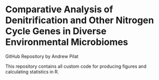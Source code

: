 # Comparative Analysis of Denitrification and Other Nitrogen Cycle Genes in Diverse Environmental Microbiomes

GitHub Repository by Andrew Pilat

This repository contains all custom code for producing figures and calculating statistics in R.
